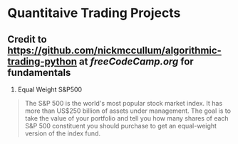 # Quantitaive Trading Projects
## Credit to https://github.com/nickmccullum/algorithmic-trading-python at *freeCodeCamp.org* for fundamentals

1. Equal Weight S&P500
>  The S&P 500 is the world's most popular stock market index. It has more than US$250 billion of assets under management.
> The goal is to take the value of your portfolio and tell you how many shares of each S&P 500 constituent you should purchase to get an equal-weight version of the index fund.
